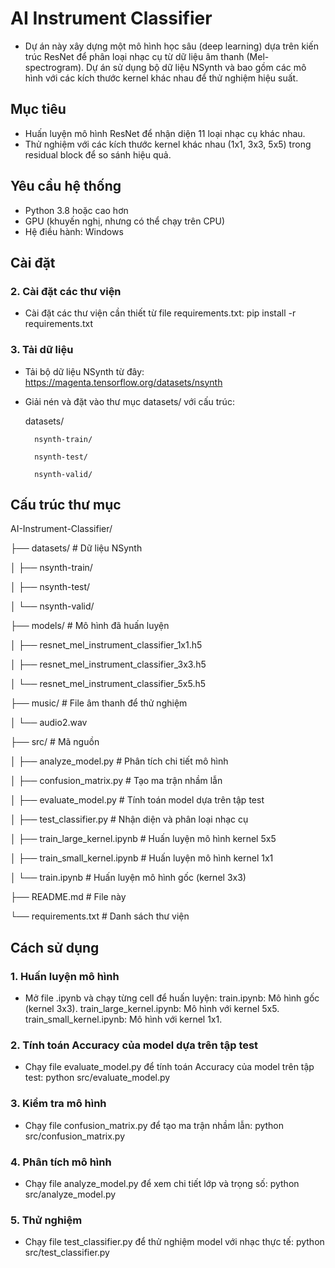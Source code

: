 # AI Instrument Classifier
- Dự án này xây dựng một mô hình học sâu (deep learning) dựa trên kiến trúc ResNet để phân loại nhạc cụ từ dữ liệu âm thanh (Mel-spectrogram). Dự án sử dụng bộ dữ liệu NSynth và bao gồm các mô hình với các kích thước kernel khác nhau để thử nghiệm hiệu suất.

## Mục tiêu
- Huấn luyện mô hình ResNet để nhận diện 11 loại nhạc cụ khác nhau.
- Thử nghiệm với các kích thước kernel khác nhau (1x1, 3x3, 5x5) trong residual block để so sánh hiệu quả.

## Yêu cầu hệ thống
- Python 3.8 hoặc cao hơn
- GPU (khuyến nghị, nhưng có thể chạy trên CPU)
- Hệ điều hành: Windows

## Cài đặt
### 2. Cài đặt các thư viện
- Cài đặt các thư viện cần thiết từ file requirements.txt:
    pip install -r requirements.txt

### 3. Tải dữ liệu
- Tải bộ dữ liệu NSynth từ đây: https://magenta.tensorflow.org/datasets/nsynth
- Giải nén và đặt vào thư mục datasets/ với cấu trúc:

    datasets/

        nsynth-train/

        nsynth-test/

        nsynth-valid/

## Cấu trúc thư mục
AI-Instrument-Classifier/

├── datasets/                       # Dữ liệu NSynth

│   ├── nsynth-train/

│   ├── nsynth-test/

│   └── nsynth-valid/

├── models/                         # Mô hình đã huấn luyện

│   ├── resnet_mel_instrument_classifier_1x1.h5

│   ├── resnet_mel_instrument_classifier_3x3.h5

│   └── resnet_mel_instrument_classifier_5x5.h5

├── music/                          # File âm thanh để thử nghiệm 

│   └── audio2.wav

├── src/                            # Mã nguồn

│   ├── analyze_model.py            # Phân tích chi tiết mô hình

│   ├── confusion_matrix.py         # Tạo ma trận nhầm lẫn

│   ├── evaluate_model.py           # Tính toán model dựa trên tập test

│   ├── test_classifier.py          # Nhận diện và phân loại nhạc cụ

│   ├── train_large_kernel.ipynb    # Huấn luyện mô hình kernel 5x5

│   ├── train_small_kernel.ipynb    # Huấn luyện mô hình kernel 1x1

│   └── train.ipynb                 # Huấn luyện mô hình gốc (kernel 3x3)

├── README.md                       # File này

└── requirements.txt                # Danh sách thư viện

## Cách sử dụng
### 1. Huấn luyện mô hình
- Mở file .ipynb và chạy từng cell để huấn luyện:
    train.ipynb: Mô hình gốc (kernel 3x3).
    train_large_kernel.ipynb: Mô hình với kernel 5x5.
    train_small_kernel.ipynb: Mô hình với kernel 1x1.

### 2. Tính toán Accuracy của model dựa trên tập test
- Chạy file evaluate_model.py để tính toán Accuracy của model trên tập test:
    python src/evaluate_model.py

### 3. Kiểm tra mô hình
- Chạy file confusion_matrix.py để tạo ma trận nhầm lẫn:
    python src/confusion_matrix.py

### 4. Phân tích mô hình
- Chạy file analyze_model.py để xem chi tiết lớp và trọng số:
    python src/analyze_model.py

### 5. Thử nghiệm
- Chạy file test_classifier.py để thử nghiệm model với nhạc thực tế:
    python src/test_classifier.py